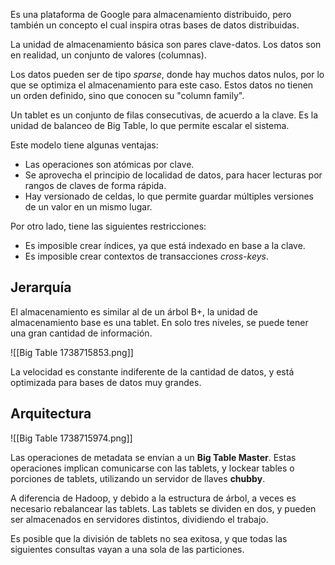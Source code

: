 Es una plataforma de Google para almacenamiento distribuido, pero también un concepto el cual inspira otras bases de datos distribuidas.

La unidad de almacenamiento básica son pares clave-datos. Los datos son en realidad, un conjunto de valores (columnas).

Los datos pueden ser de tipo *sparse*, donde hay muchos datos nulos, por lo que se optimiza el almacenamiento para este caso. Estos datos no tienen un orden definido, sino que conocen su "column family".

Un tablet es un conjunto de filas consecutivas, de acuerdo a la clave. Es la unidad de balanceo de Big Table, lo que permite escalar el sistema.

Este modelo tiene algunas ventajas:

- Las operaciones son atómicas por clave.
- Se aprovecha el principio de localidad de datos, para hacer lecturas por rangos de claves de forma rápida.
- Hay versionado de celdas, lo que permite guardar múltiples versiones de un valor en un mismo lugar.

Por otro lado, tiene las siguientes restricciones:

- Es imposible crear índices, ya que está indexado en base a la clave.
- Es imposible crear contextos de transacciones *cross-keys*.

## Jerarquía

El almacenamiento es similar al de un árbol B+, la unidad de almacenamiento base es una tablet. En solo tres niveles, se puede tener una gran cantidad de información.

![[Big Table 1738715853.png]]

La velocidad es constante indiferente de la cantidad de datos, y está optimizada para bases de datos muy grandes.

## Arquitectura

![[Big Table 1738715974.png]]

Las operaciones de metadata se envían a un **Big Table Master**. Estas operaciones implican comunicarse con las tablets, y lockear tables o porciones de tablets, utilizando un servidor de llaves **chubby**.

A diferencia de Hadoop, y debido a la estructura de árbol, a veces es necesario rebalancear las tablets. Las tablets se dividen en dos, y pueden ser almacenados en servidores distintos, dividiendo el trabajo.

Es posible que la división de tablets no sea exitosa, y que todas las siguientes consultas vayan a una sola de las particiones.
